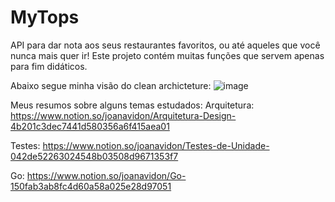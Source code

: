 # MyTops

API para dar nota aos seus restaurantes favoritos, ou até aqueles que você nunca mais quer ir!
  Este projeto contém muitas funções que servem apenas para fim didáticos.

Abaixo segue minha visão do clean archicteture:
![image](https://user-images.githubusercontent.com/98241492/209586928-c862ecc1-0439-4ccc-b44d-639d01857e0a.png)

Meus resumos sobre alguns temas estudados:
Arquitetura: https://www.notion.so/joanavidon/Arquitetura-Design-4b201c3dec7441d580356a6f415aea01

Testes: https://www.notion.so/joanavidon/Testes-de-Unidade-042de52263024548b03508d9671353f7

Go: https://www.notion.so/joanavidon/Go-150fab3ab8fc4d60a58a025e28d97051

